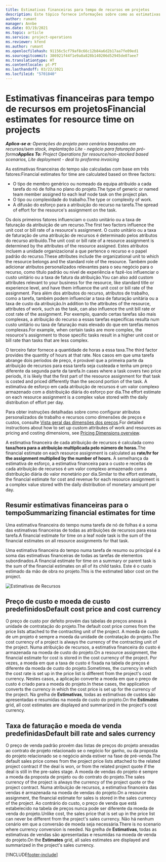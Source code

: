 ```yaml
---
title: Estimativas financeiras para tempo de recursos em projetos
description: Este tópico fornece informações sobre como as estimativas financeiras para o tempo são calculadas.
author: rumant
manager: Annbe
ms.date: 03/19/2021
ms.topic: article
ms.service: project-operations
ms.reviewer: kfend
ms.author: rumant
ms.openlocfilehash: 91156c5cf79af8c66c12b84a6d2b17aa7fe09ed1
ms.sourcegitcommit: 386921f44f1e9a8a828b140206d52945de07aee7
ms.translationtype: HT
ms.contentlocale: pt-PT
ms.lasthandoff: 03/22/2021
ms.locfileid: "5701840"
---
```

# <a name="financial-estimates-for-resource-time-on-projects"></a><span data-ttu-id="e2d16-103">Estimativas financeiras para tempo de recursos em projetos</span><span class="sxs-lookup"><span data-stu-id="e2d16-103">Financial estimates for resource time on projects</span></span>

<span data-ttu-id="e2d16-104">_**Aplica-se a:** Operações do projeto para cenários baseados em recursos/sem stock, implantação Lite - negócio para faturação pró-forma_</span><span class="sxs-lookup"><span data-stu-id="e2d16-104">_**Applies To:** Project Operations for resource/non-stocked based scenarios, Lite deployment - deal to proforma invoicing_</span></span>

<span data-ttu-id="e2d16-105">As estimativas financeiras do tempo são calculadas com base em três fatores:</span><span class="sxs-lookup"><span data-stu-id="e2d16-105">Financial estimates for time are calculated based on three factors:</span></span> 

- <span data-ttu-id="e2d16-106">O tipo de membro genérico ou nomeado da equipa atribuído a cada tarefa do nó de folha no plano do projeto.</span><span class="sxs-lookup"><span data-stu-id="e2d16-106">The type of generic or named team member assigned to each leaf node task on the project plan.</span></span> 
- <span data-ttu-id="e2d16-107">O tipo ou complexidade do trabalho.</span><span class="sxs-lookup"><span data-stu-id="e2d16-107">The type or complexity of work.</span></span>
- <span data-ttu-id="e2d16-108">A difusão do esforço para a atribuição do recurso na tarefa.</span><span class="sxs-lookup"><span data-stu-id="e2d16-108">The spread of effort for the resource's assignment on the task.</span></span> 

<span data-ttu-id="e2d16-109">Os dois primeiros fatores influenciam o custo unitário ou a taxa de faturação da atribuição de um recurso.</span><span class="sxs-lookup"><span data-stu-id="e2d16-109">The first two factors influence the unit cost or bill rate of a resource's assignment.</span></span> <span data-ttu-id="e2d16-110">O custo unitário ou a taxa de faturação de uma atribuição de recursos é determinado pelos atributos do recurso atribuído.</span><span class="sxs-lookup"><span data-stu-id="e2d16-110">The unit cost or bill rate of a resource assignment is determined by the attributes of the resource assigned.</span></span> <span data-ttu-id="e2d16-111">Estes atributos incluem a unidade organizacional a que pertence o recurso e o papel padrão do recurso.</span><span class="sxs-lookup"><span data-stu-id="e2d16-111">These attributes include the organizational unit to which the resource belongs and the standard role of the resource.</span></span> <span data-ttu-id="e2d16-112">Também pode adicionar atributos personalizados relevantes para o seu negócio para o recurso, como título padrão ou nível de experiência e fazê-los influenciar o custo unitário ou a taxa de fatura da atribuição.</span><span class="sxs-lookup"><span data-stu-id="e2d16-112">You can also add custom attributes relevant to your business for the resource, like standard title or experience level, and have them influence the unit cost or bill rate of the assignment.</span></span>
<span data-ttu-id="e2d16-113">Para além dos atributos do recurso, atributos de trabalho, como a tarefa, também podem influenciar a taxa de faturação unitária ou a taxa de custo da atribuição.</span><span class="sxs-lookup"><span data-stu-id="e2d16-113">In addition to the attributes of the resource, attributes of work, such as the task, can also influence the unit bill rate or cost rate of the assignment.</span></span> <span data-ttu-id="e2d16-114">Por exemplo, quando certas tarefas são mais complexas, a atribuição do recurso a essas tarefas específicas resulta num custo unitário ou taxa de faturação mais elevado do que em tarefas menos complexas.</span><span class="sxs-lookup"><span data-stu-id="e2d16-114">For example, when certain tasks are more complex, the resource's assignment to those specific tasks result in a higher unit cost or bill rate than tasks that are less complex.</span></span>   

<span data-ttu-id="e2d16-115">O terceiro fator fornece a quantidade de horas a essa taxa.</span><span class="sxs-lookup"><span data-stu-id="e2d16-115">The third factor provides the quantity of hours at that rate.</span></span> <span data-ttu-id="e2d16-116">Nos casos em que uma tarefa abrange dois períodos de preço, é provável que a primeira parte da atribuição de recursos para essa tarefa seja custeada e tenha um preço diferente da segunda parte da tarefa.</span><span class="sxs-lookup"><span data-stu-id="e2d16-116">In cases where a task covers two price periods, it is likely that the first part of the resource assignment for that task is costed and priced differently than the second portion of the task.</span></span> <span data-ttu-id="e2d16-117">A estimativa de esforço em cada atribuição de recursos é um valor complexo armazenado com a distribuição diária do esforço por dia.</span><span class="sxs-lookup"><span data-stu-id="e2d16-117">The effort estimate on each resource assignment is a complex value stored with the daily distribution of effort per day.</span></span>

<span data-ttu-id="e2d16-118">Para obter instruções detalhadas sobre como configurar atributos personalizados de trabalho e recursos como dimensões de preços e custos, consulte [Vista geral das dimensões dos preços](../pricing-costing/pricing-dimensions-overview.md).</span><span class="sxs-lookup"><span data-stu-id="e2d16-118">For detailed instructions about how to set up custom attributes of work and resources as pricing and costing dimensions, see [Pricing Dimensions overview](../pricing-costing/pricing-dimensions-overview.md).</span></span>

<span data-ttu-id="e2d16-119">A estimativa financeira de cada atribuição de recursos é calculada como **taxa/hora para a atribuição multiplicada pelo número de horas.**</span><span class="sxs-lookup"><span data-stu-id="e2d16-119">The financial estimate on each resource assignment is calculated as **rate/hr for the assignment multiplied by the number of hours.**</span></span>  <span data-ttu-id="e2d16-120">À semelhança da estimativa de esforço, a estimativa financeira para o custo e receitas de cada atribuição de recursos é um valor complexo armazenado com a distribuição diária do valor monetário por dia.</span><span class="sxs-lookup"><span data-stu-id="e2d16-120">Similar to the effort estimate, the financial estimate for cost and revenue for each resource assignment is a complex value stored with the daily distribution of monetary amount per day.</span></span> 

## <a name="summarizing-financial-estimates-for-time"></a><span data-ttu-id="e2d16-121">Resumir estimativas financeiras para o tempo</span><span class="sxs-lookup"><span data-stu-id="e2d16-121">Summarizing financial estimates for time</span></span>
<span data-ttu-id="e2d16-122">Uma estimativa financeira do tempo numa tarefa de nó de folhas é a soma das estimativas financeiras de todas as atribuições de recursos para essa tarefa.</span><span class="sxs-lookup"><span data-stu-id="e2d16-122">A financial estimate for time on a leaf node task is the sum of the financial estimates on all resource assignments for that task.</span></span>

<span data-ttu-id="e2d16-123">Uma estimativa financeira do tempo numa tarefa de resumo ou principal é a soma das estimativas financeiras de todas as tarefas de elementos subordinados.</span><span class="sxs-lookup"><span data-stu-id="e2d16-123">A financial estimate for time on a summary or parent task is the sum of the financial estimates on all of its child tasks.</span></span> <span data-ttu-id="e2d16-124">Este é o custo estimado da mão de obra no projeto.</span><span class="sxs-lookup"><span data-stu-id="e2d16-124">This is the estimated labor cost on the project.</span></span> 

![Estimativas de Recursos](./media/navigation12.png)

## <a name="default-cost-price-and-cost-currency"></a><span data-ttu-id="e2d16-126">Preço de custo e moeda de custo predefinidos</span><span class="sxs-lookup"><span data-stu-id="e2d16-126">Default cost price and cost currency</span></span>

<span data-ttu-id="e2d16-127">O preço de custo por defeito provém das tabelas de preços anexas à unidade de contratação do projeto.</span><span class="sxs-lookup"><span data-stu-id="e2d16-127">The default cost price comes from the price lists attached to the contracting unit of the project.</span></span> <span data-ttu-id="e2d16-128">A moeda de custo de um projeto é sempre a moeda da unidade de contratação do projeto.</span><span class="sxs-lookup"><span data-stu-id="e2d16-128">The cost currency of a project is always the currency of the contracting unit of the project.</span></span> <span data-ttu-id="e2d16-129">Numa atribuição de recursos, a estimativa financeira do custo é armazenada na moeda de custo do projeto.</span><span class="sxs-lookup"><span data-stu-id="e2d16-129">On a resource assignment, the financial estimate for cost is stored in the cost currency of the project.</span></span> <span data-ttu-id="e2d16-130">Por vezes, a moeda em que a taxa de custo é fixada na tabela de preços é diferente da moeda de custo do projeto.</span><span class="sxs-lookup"><span data-stu-id="e2d16-130">Sometimes, the currency in which the cost rate is set up in the price list is different from the project's cost currency.</span></span> <span data-ttu-id="e2d16-131">Nestes casos, a aplicação converte a moeda em que o preço de custo é criado para a moeda do projeto.</span><span class="sxs-lookup"><span data-stu-id="e2d16-131">In these cases, the application converts the currency in which the cost price is set up for the currency of the project.</span></span> <span data-ttu-id="e2d16-132">Na grelha de **Estimativas**, todas as estimativas de custos são apresentadas e resumidas na moeda de custo do projeto.</span><span class="sxs-lookup"><span data-stu-id="e2d16-132">On the **Estimates** grid, all cost estimates are displayed and summarized in the project's cost currency.</span></span> 

## <a name="default-bill-rate-and-sales-currency"></a><span data-ttu-id="e2d16-133">Taxa de faturação e moeda de venda predefinidas</span><span class="sxs-lookup"><span data-stu-id="e2d16-133">Default bill rate and sales currency</span></span>

<span data-ttu-id="e2d16-134">O preço de venda padrão provém das listas de preços do projeto anexadas ao contrato de projeto relacionado se o negócio for ganho, ou da proposta do projeto relacionado se o negócio ainda estiver na fase de pré-venda.</span><span class="sxs-lookup"><span data-stu-id="e2d16-134">The default sales price comes from the project price lists attached to the related project contract if the deal is won, or from the related project quote if the deal is still in the pre-sales stage.</span></span> <span data-ttu-id="e2d16-135">A moeda de vendas do projeto é sempre a moeda da proposta de projeto ou do contrato do projeto.</span><span class="sxs-lookup"><span data-stu-id="e2d16-135">The sales currency of the project is always the currency of the project quote or the project contract.</span></span> <span data-ttu-id="e2d16-136">Numa atribuição de recursos, a estimativa financeira das vendas é armazenada na moeda de vendas do projeto.</span><span class="sxs-lookup"><span data-stu-id="e2d16-136">On a resource assignment, the financial estimate for sales is stored in the sales currency of the project.</span></span> <span data-ttu-id="e2d16-137">Ao contrário do custo, o preço de venda que está estabelecido na tabela de preços nunca pode ser diferente da moeda de venda do projeto.</span><span class="sxs-lookup"><span data-stu-id="e2d16-137">Unlike cost, the sales price that is set up in the price list can never be different from the project's sales currency.</span></span> <span data-ttu-id="e2d16-138">Não há nenhum cenário em que a conversão de moeda seja necessária.</span><span class="sxs-lookup"><span data-stu-id="e2d16-138">There is no scenario where currency conversion is needed.</span></span> <span data-ttu-id="e2d16-139">Na grelha de **Estimativas**, todas as estimativas de vendas são apresentadas e resumidas na moeda de venda do projeto.</span><span class="sxs-lookup"><span data-stu-id="e2d16-139">On the **Estimates** grid, all sales estimates are displayed and summarized in the project's sales currency.</span></span> 

[!INCLUDE[footer-include](../includes/footer-banner.md)]
